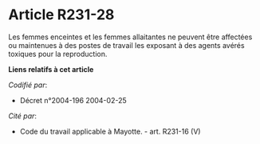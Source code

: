 # Article R231-28

Les femmes enceintes et les femmes allaitantes ne peuvent être affectées ou maintenues à des postes de travail les exposant à
des agents avérés toxiques pour la reproduction.

**Liens relatifs à cet article**

_Codifié par_:

  - Décret n°2004-196 2004-02-25

_Cité par_:

  - Code du travail applicable à Mayotte. - art. R231-16 (V)
